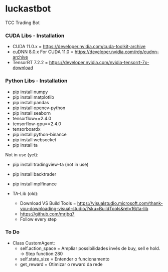 # luckastbot

TCC Trading Bot

### CUDA Libs - Installation

- CUDA 11.0.x = https://developer.nvidia.com/cuda-toolkit-archive
- cuDNN 8.0.x For CUDA 11.0 = https://developer.nvidia.com/rdp/cudnn-archive
- TensorRT 7.2.2 = https://developer.nvidia.com/nvidia-tensorrt-7x-download

### Python Libs - Installation

- pip install numpy
- pip install matplotlib
- pip install pandas
- pip install opencv-python
- pip install seaborn
- tensorflow==2.4.0
- tensorflow-gpu==2.4.0
- tensorboardx
- pip install python-binance
- pip install websocket
- pip install ta

Not in use (yet):

- pip install tradingview-ta (not in use)
- pip install backtrader
- pip install mplfinance

- TA-Lib (old):
  - Download VS Build Tools = https://visualstudio.microsoft.com/thank-you-downloading-visual-studio/?sku=BuildTools&rel=16/ta-lib
  - https://github.com/mrjbq7
  - Follow every step

### To Do

- Class CustomAgent:
  - self.action_space = Ampliar possibilidades invés de buy, sell e hold. -> Step function:280
  - self.state_size = Entender o funcionamento
  - get_reward = Otimizar o reward da rede
